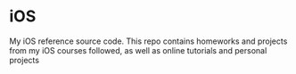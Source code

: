 # iOS
My iOS reference source code. This repo contains homeworks and projects from my iOS courses followed, as well as online tutorials and personal projects
